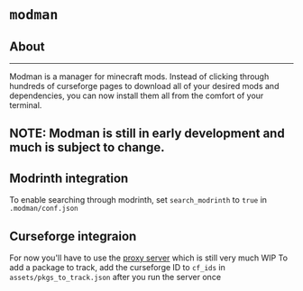 # `modman`
## About
---
Modman is a manager for minecraft mods. Instead of clicking through hundreds of curseforge pages to download all of your desired mods and dependencies, you can now install them all from the comfort of your terminal.

## NOTE: Modman is still in early development and much is subject to change.

## Modrinth integration

To enable searching through modrinth, set `search_modrinth` to `true` in `.modman/conf.json`

## Curseforge integraion

For now you'll have to use the [proxy server](https://github.com/devBoi76/modman-server-cfproxy) which is still very much WIP
To add a package to track, add the curseforge ID to `cf_ids` in `assets/pkgs_to_track.json` after you run the server once

